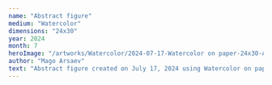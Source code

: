 ```yaml
---
name: "Abstract figure"
medium: "Watercolor"
dimensions: "24x30"
year: 2024
month: 7
heroImage: "/artworks/Watercolor/2024-07-17-Watercolor on paper-24x30-Abstract figure .jpeg"
author: "Mago Arsaev"
text: "Abstract figure created on July 17, 2024 using Watercolor on paper, size 24x30."
---
```


